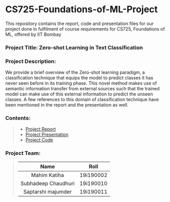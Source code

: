 # CS725-Foundations-of-ML-Project
This repository contains the report, code and presentation files for our project done in fulfilment of course requirements for CS725, Foundations of ML, offered by IIT Bombay 

### Project Title: Zero-shot Learning in Text Classification

### Project Description: 
We provide a brief overview of the Zero-shot learning paradigm, a classification technique that equips the model to predict classes it has never seen before in its training phase. This novel method makes use of semantic information transfer from external sources such that the trained model can make use of this external information to predict the unseen classes. A few references to this domain of classification technique have been mentioned in the report and the presentation as well.  
 
### Contents:
> - [Project Report]()
> - [Project Presentation](https://github.com/SubhadeepC28/CS725-Foundations-of-ML-Project/blob/main/CS725_project.pptx)
> - [Project Code]()

### Project Team:
> | Name | Roll |
> | :---:   | :-: | 
> | Mahim Katiha | 19i190002 | 
> | Subhadeep Chaudhuri | 19i190010 | 
> | Saptarshi majumder | 19i190011 | 
